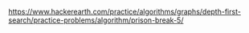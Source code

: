https://www.hackerearth.com/practice/algorithms/graphs/depth-first-search/practice-problems/algorithm/prison-break-5/
